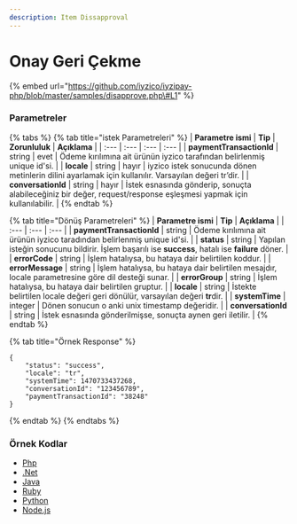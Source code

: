 ```yaml
---
description: Item Dissapproval
---
```


# Onay Geri Çekme

{% embed url="https://github.com/iyzico/iyzipay-php/blob/master/samples/disapprove.php\#L1" %}

### Parametreler

{% tabs %}
{% tab title="istek Parametreleri" %}
| **Parametre ismi** | **Tip** | **Zorunluluk** | **Açıklama** |
| :--- | :--- | :--- | :--- |
| **paymentTransactionId** | string | evet | Ödeme kırılımına ait ürünün iyzico tarafından belirlenmiş unique id'si. |
| **locale** | string | hayır | iyzico istek sonucunda dönen metinlerin dilini ayarlamak için kullanılır. Varsayılan değeri tr’dir. |
| **conversationId** | string | hayır | İstek esnasında gönderip, sonuçta alabileceğiniz bir değer, request/response eşleşmesi yapmak için kullanılabilir. |
{% endtab %}

{% tab title="Dönüş Parametreleri" %}
| **Parametre ismi** | **Tip** | **Açıklama** |
| :--- | :--- | :--- |
| **paymentTransactionId** | string | Ödeme kırılımına ait ürünün iyzico taradından belirlenmiş unique id'si. |
| **status** | string | Yapılan isteğin sonucunu bildirir. İşlem başarılı ise **success**, hatalı ise **failure** döner. |
| **errorCode** | string | İşlem hatalıysa, bu hataya dair belirtilen koddur. |
| **errorMessage** | string | İşlem hatalıysa, bu hataya dair belirtilen mesajdır, locale parametresine göre dil desteği sunar. |
| **errorGroup** | string | İşlem hatalıysa, bu hataya dair belirtilen gruptur. |
| **locale** | string | İstekte belirtilen locale değeri geri dönülür, varsayılan değeri **tr**dir. |
| **systemTime** | integer | Dönen sonucun o anki unix timestamp değeridir. |
| **conversationId** | string | İstek esnasında gönderilmişse, sonuçta aynen geri iletilir. |
{% endtab %}

{% tab title="Örnek Response" %}
```text
{
    "status": "success",
    "locale": "tr",
    "systemTime": 1470733437268,
    "conversationId": "123456789",
    "paymentTransactionId": "38248"
}
```
{% endtab %}
{% endtabs %}

### **Örnek Kodlar**

* [Php](https://github.com/iyzico/iyzipay-php/blob/master/samples/disapprove.php#L1)
* [.Net](https://github.com/iyzico/iyzipay-dotnet/blob/master/Iyzipay.Samples/DisapproveSample.cs#L10)
* [Java](https://github.com/iyzico/iyzipay-java/blob/master/src/test/java/com/iyzipay/sample/DisapproveSample.java)
* [Ruby](https://github.com/iyzico/iyzipay-ruby/blob/master/spec/approval_spec.rb#L28)
* [Python](https://github.com/iyzico/iyzipay-python/blob/master/samples/disapprove.py#L11)
* [Node.js](https://github.com/iyzico/iyzipay-node/blob/master/samples/IyzipaySamples.js#L38)

